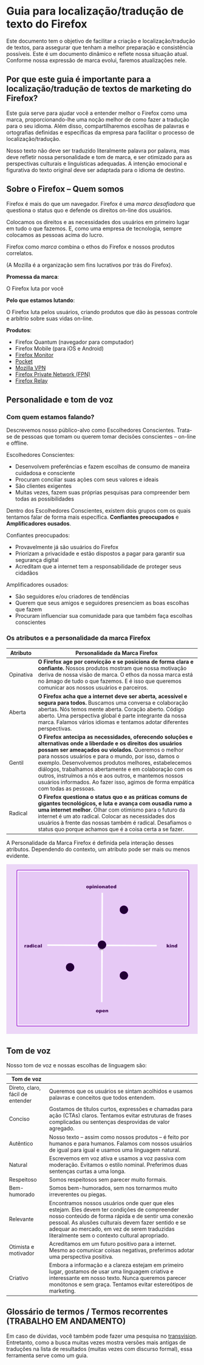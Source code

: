 # Guia para localização/tradução de texto do Firefox

Este documento tem o objetivo de facilitar a criação e localização/tradução de textos, para assegurar que tenham a melhor preparação e consistência possíveis. Este é um documento dinâmico e reflete nossa situação atual. Conforme nossa expressão de marca evolui, faremos atualizações nele.

## Por que este guia é importante para a localização/tradução de textos de marketing do Firefox?

Este guia serve para ajudar você a entender melhor o Firefox como uma marca, proporcionando-lhe uma noção melhor de como fazer a tradução para o seu idioma. Além disso, compartilharemos escolhas de palavras e ortografias definidas e específicas da empresa para facilitar o processo de localização/tradução.

Nosso texto não deve ser traduzido literalmente palavra por palavra, mas deve refletir nossa personalidade e tom de marca, e ser otimizado para as perspectivas culturais e linguísticas adequadas. A intenção emocional e figurativa do texto original deve ser adaptada para o idioma de destino.

## Sobre o Firefox – Quem somos

Firefox é mais do que um navegador. Firefox é uma *marca desafiadora* que questiona o status quo e defende os direitos on-line dos usuários.

Colocamos os direitos e as necessidades dos usuários em primeiro lugar em tudo o que fazemos. E, como uma empresa de tecnologia, sempre colocamos as pessoas acima do lucro.

Firefox como *marca* combina o ethos do Firefox e nossos produtos correlatos.

(A Mozilla é a organização sem fins lucrativos por trás do Firefox).

**Promessa da marca**:

O Firefox luta por você

**Pelo que estamos lutando**:

O Firefox luta pelos usuários, criando produtos que dão às pessoas controle e arbítrio sobre suas vidas on-line.

**Produtos**:

* Firefox Quantum (navegador para computador)
* Firefox Mobile (para iOS e Android)
* [Firefox Monitor](https://monitor.firefox.com/)
* [Pocket](https://play.google.com/store/apps/)
* [Mozilla VPN](https://vpn.mozilla.org/)
* [Firefox Private Network (FPN)](https://fpn.firefox.com/)
* [Firefox Relay](https://relay.firefox.com/)

## Personalidade e tom de voz

### Com quem estamos falando?

Descrevemos nosso público-alvo como Escolhedores Conscientes. Trata-se de pessoas que tomam ou querem tomar decisões conscientes – on-line e offline.

Escolhedores Conscientes:

* Desenvolvem preferências e fazem escolhas de consumo de maneira cuidadosa e consciente
* Procuram conciliar suas ações com seus valores e ideais
* São clientes exigentes
* Muitas vezes, fazem suas próprias pesquisas para compreender bem todas as possibilidades

Dentro dos Escolhedores Conscientes, existem dois grupos com os quais tentamos falar de forma mais específica. **Confiantes preocupados** e **Amplificadores ousados**.

Confiantes preocupados:

* Provavelmente já são usuários do Firefox
* Priorizam a privacidade e estão dispostos a pagar para garantir sua segurança digital
* Acreditam que a internet tem a responsabilidade de proteger seus cidadãos

Amplificadores ousados:

* São seguidores e/ou criadores de tendências
* Querem que seus amigos e seguidores presenciem as boas escolhas que fazem
* Procuram influenciar sua comunidade para que também faça escolhas conscientes

### Os atributos e a personalidade da marca Firefox

| **Atributo** |                                                                                                                                                                                                                               **Personalidade da Marca Firefox**                                                                                                                                                                                                                                |
|--------------|-------------------------------------------------------------------------------------------------------------------------------------------------------------------------------------------------------------------------------------------------------------------------------------------------------------------------------------------------------------------------------------------------------------------------------------------------------------------------------------------------|
| Opinativa    | **O Firefox age por convicção e se posiciona de forma clara e confiante.** Nossos produtos mostram que nossa motivação deriva de nossa visão de marca. O ethos da nossa marca está no âmago de tudo o que fazemos. E é isso que queremos comunicar aos nossos usuários e parceiros.                                                                                                                                                                                                             |
| Aberta       | **O Firefox acha que a internet deve ser aberta, acessível e segura para todos.** Buscamos uma conversa e colaboração abertas. Nós temos mente aberta. Coração aberto. Código aberto. Uma perspectiva global é parte integrante da nossa marca. Falamos vários idiomas e tentamos adotar diferentes perspectivas.                                                                                                                                                                               |
| Gentil       | **O Firefox antecipa as necessidades, oferecendo soluções e alternativas onde a liberdade e os direitos dos usuários possam ser ameaçados ou violados.** Queremos o melhor para nossos usuários e para o mundo, por isso, damos o exemplo. Desenvolvemos produtos melhores, estabelecemos diálogos, trabalhamos abertamente e em colaboração com os outros, instruímos a nós e aos outros, e mantemos nossos usuários informados. Ao fazer isso, agimos de forma empática com todas as pessoas. |
| Radical      | **O Firefox questiona o status quo e as práticas comuns de gigantes tecnológicos, e luta e avança com ousadia rumo a uma internet melhor.** Olhar com otimismo para o futuro da internet é um ato radical. Colocar as necessidades dos usuários à frente das nossas também é radical. Desafiamos o status quo porque achamos que é a coisa certa a se fazer.                                                                                                                                    |

A Personalidade da Marca Firefox é definida pela interação desses atributos. Dependendo do contexto, um atributo pode ser mais ou menos evidente.

![Matriz da Personalidade do Firefox](../images/firefox_marketing/firefox_personality_en.png)

## Tom de voz

Nosso tom de voz e nossas escolhas de linguagem são:

|            Tom de voz            |                                                                                                                                                                                                                                                                                                               |
|----------------------------------|---------------------------------------------------------------------------------------------------------------------------------------------------------------------------------------------------------------------------------------------------------------------------------------------------------------|
| Direto, claro, fácil de entender | Queremos que os usuários se sintam acolhidos e usamos palavras e conceitos que todos entendem.                                                                                                                                                                                                                |
| Conciso                          | Gostamos de títulos curtos, expressões e chamadas para ação (CTAs) claros.  Tentamos evitar estruturas de frases complicadas ou sentenças desprovidas de valor agregado.                                                                                                                                  |
| Autêntico                        | Nosso texto – assim como nossos produtos – é feito por humanos e para humanos. Falamos com nossos usuários de igual para igual e usamos uma linguagem natural.                                                                                                                                                |
| Natural                          | Escrevemos em voz ativa e usamos a voz passiva com moderação. Evitamos o estilo nominal. Preferimos duas sentenças curtas a uma longa.                                                                                                                                                                        |
| Respeitoso                       | Somos respeitosos sem parecer muito formais.                                                                                                                                                                                                                                                                  |
| Bem-humorado                   | Somos bem-humorados, sem nos tornarmos muito irreverentes ou piegas.                                                                                                                                                                                                                                        |
| Relevante                        | Encontramos nossos usuários onde quer que eles estejam. Eles devem ter condições de compreender nosso conteúdo de forma rápida e de sentir uma conexão pessoal. As alusões culturais devem fazer sentido e se adequar ao mercado, em vez de serem traduzidas literalmente sem o contexto cultural apropriado. |
| Otimista e motivador             | Acreditamos em um futuro positivo para a internet. Mesmo ao comunicar coisas negativas, preferimos adotar uma perspectiva positiva.                                                                                                                                                                           |
| Criativo                         | Embora a informação e a clareza estejam em primeiro lugar, gostamos de usar uma linguagem criativa e interessante em nosso texto. Nunca queremos parecer monótonos e sem graça. Tentamos evitar estereótipos de marketing.                                                                                    |

## Glossário de termos / Termos recorrentes (TRABALHO EM ANDAMENTO)

Em caso de dúvidas, você também pode fazer uma pesquisa no [transvision](https://transvision.mozfr.org/). Entretanto, como a busca muitas vezes mostra versões mais antigas de traduções na lista de resultados (muitas vezes com discurso formal), essa ferramenta serve como um guia.
